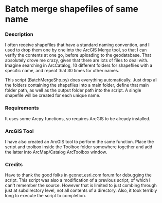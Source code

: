 # Batch merge shapefiles of same name

### Description
I often receive shapefiles that have a standard naming convention, and I used to drop them one by one into the ArcGIS Merge tool, so that I can verify the contents at one go, before uploading to the geodatabase. That absolutely drove me crazy, given that there are lots of files to deal with. Imagine searching in ArcCatalog, 10 different folders for shapeflies with a specific name, and repeat that 30 times for other names.

This script (BatchMergeShp.py) does everything automatically. Just drop all the folders containing the shapefiles into a main folder, define that main folder path, as well as the output folder path into the script. A single shapefile will be created for each unique name.

### Requirements
It uses some Arcpy functions, so requires ArcGIS to be already installed.

### ArcGIS Tool
I have also created an ArcGIS tool to perform the same function. Place the script and toolbox inside the Toolbox folder somewhere together and add the latter into ArcMap/Catalog ArcToolbox window.

### Credits
Have to thank the good folks in geonet.esri.com forum for debugging the script. This script was also a modification of a previous script, of which I can't remember the source. However that is limited to just combing through just at subdirectory level, not all contents of a directory. Also, it took terribly long to execute the script to completion.
